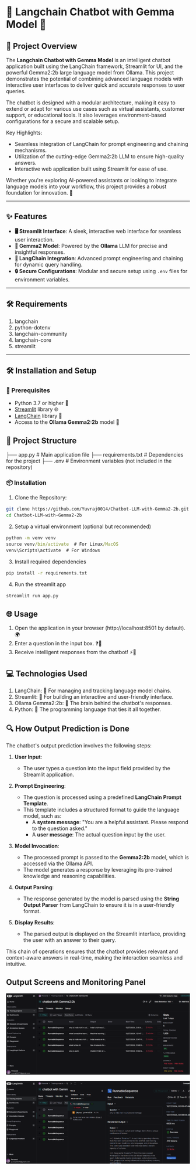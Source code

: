 # 🌟 Langchain Chatbot with Gemma Model 🌟

## 📖 Project Overview

The **Langchain Chatbot with Gemma Model** is an intelligent chatbot application built using the LangChain framework, Streamlit for UI, and the powerful Gemma2:2b large language model from Ollama. This project demonstrates the potential of combining advanced language models with interactive user interfaces to deliver quick and accurate responses to user queries.

The chatbot is designed with a modular architecture, making it easy to extend or adapt for various use cases such as virtual assistants, customer support, or educational tools. It also leverages environment-based configurations for a secure and scalable setup.

Key Highlights:
- Seamless integration of LangChain for prompt engineering and chaining mechanisms.
- Utilization of the cutting-edge Gemma2:2b LLM to ensure high-quality answers.
- Interactive web application built using Streamlit for ease of use.

Whether you're exploring AI-powered assistants or looking to integrate language models into your workflow, this project provides a robust foundation for innovation. 🌟

---

## ✨ Features

- **🖥️ Streamlit Interface**: A sleek, interactive web interface for seamless user interaction.  
- **🤖 Gemma2 Model**: Powered by the **Ollama** LLM for precise and insightful responses.  
- **🔗 LangChain Integration**: Advanced prompt engineering and chaining for dynamic query handling.  
- **🔒 Secure Configurations**: Modular and secure setup using `.env` files for environment variables.  

---

## 🛠️ Requirements
1. langchain
2. python-dotenv
3. langchain-community
4. langchain-core
5. streamlit

---

## 🛠️ Installation and Setup

### 🔑 Prerequisites

- Python 3.7 or higher 🐍  
- [Streamlit](https://streamlit.io/) library 🌐  
- [LangChain](https://langchain.com/) library 🔗  
- Access to the **Ollama Gemma2:2b** model 🤖  

## 📂 Project Structure
├── app.py               # Main application file
├── requirements.txt     # Dependencies for the project
├── .env                 # Environment variables (not included in the repository)

### 📦 Installation

1. Clone the Repository:
```bash
git clone https://github.com/Yuvraj0014/Chatbot-LLM-with-Gemma2-2b.git
cd Chatbot-LLM-with-Gemma2-2b
```

2. Setup a virtual environment (optional but recommended)
```cmd
python -m venv venv
source venv/bin/activate  # For Linux/MacOS
venv\Scripts\activate  # For Windows
```

3. Install required dependencies
```cmd
pip install -r requirements.txt
```

4. Run the streamlit app
```cmd
streamlit run app.py
```

## 🌐 Usage
1. Open the application in your browser (http://localhost:8501 by default). 🌍
2. Enter a question in the input box. ❓💬
3. Receive intelligent responses from the chatbot! ⚡🤖

## 💻 Technologies Used
1. LangChain: 🧠 For managing and tracking language model chains.
2. Streamlit: 🌟 For building an interactive and user-friendly interface.
3. Ollama Gemma2:2b: 🤖 The brain behind the chatbot's responses.
4. Python: 🐍 The programming language that ties it all together.

## 🔍 How Output Prediction is Done

The chatbot's output prediction involves the following steps:

1. **User Input**:
   - The user types a question into the input field provided by the Streamlit application.

2. **Prompt Engineering**:
   - The question is processed using a predefined **LangChain Prompt Template**. 
   - This template includes a structured format to guide the language model, such as:
     - A **system message**: "You are a helpful assistant. Please respond to the question asked."
     - A **user message**: The actual question input by the user.

3. **Model Invocation**:
   - The processed prompt is passed to the **Gemma2:2b** model, which is accessed via the Ollama API.
   - The model generates a response by leveraging its pre-trained knowledge and reasoning capabilities.

4. **Output Parsing**:
   - The response generated by the model is parsed using the **String Output Parser** from LangChain to ensure it is in a user-friendly format.

5. **Display Results**:
   - The parsed output is displayed on the Streamlit interface, providing the user with an answer to their query.

This chain of operations ensures that the chatbot provides relevant and context-aware answers in real-time, making the interaction seamless and intuitive.


## Output Screens and Monitoring Panel

![alt text](image-2.png)

![alt text](image-1.png)


